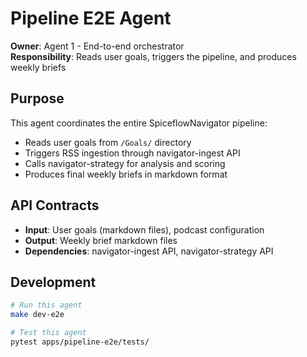 # Pipeline E2E Agent

**Owner**: Agent 1 - End-to-end orchestrator  
**Responsibility**: Reads user goals, triggers the pipeline, and produces weekly briefs

## Purpose
This agent coordinates the entire SpiceflowNavigator pipeline:
- Reads user goals from `/Goals/` directory
- Triggers RSS ingestion through navigator-ingest API
- Calls navigator-strategy for analysis and scoring
- Produces final weekly briefs in markdown format

## API Contracts
- **Input**: User goals (markdown files), podcast configuration
- **Output**: Weekly brief markdown files
- **Dependencies**: navigator-ingest API, navigator-strategy API

## Development
```bash
# Run this agent
make dev-e2e

# Test this agent
pytest apps/pipeline-e2e/tests/
``` 